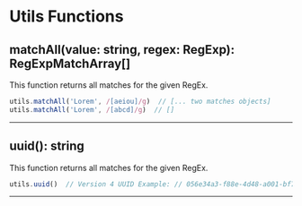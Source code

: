 # Utils Functions

## matchAll(value: string, regex: RegExp): RegExpMatchArray[]

This function returns all matches for the given RegEx.

```js
utils.matchAll('Lorem', /[aeiou]/g)  // [... two matches objects]
utils.matchAll('Lorem', /[abcd]/g)  // []
```

---

## uuid(): string

This function returns all matches for the given RegEx.

```js
utils.uuid()  // Version 4 UUID Example: // 056e34a3-f88e-4d48-a001-bf70c9aefa40
```

---
